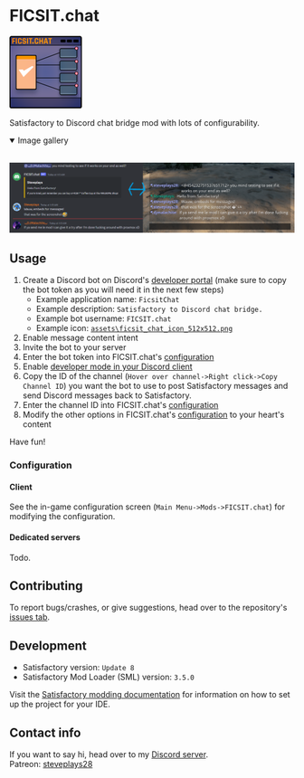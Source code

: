 # FICSIT.chat

![icon](assets/ficsit_chat_icon_128x128.png)

Satisfactory to Discord chat bridge mod with lots of configurability.

<details open>
<summary>Image gallery</summary>

<br>

![promo banner, feat. DJMalachite, my FICSIT.chat bot, and shenanigans](assets/ficsit_chat_promo_banner.png)

</details>

## Usage

1. Create a Discord bot on Discord's [developer portal](discord.com/developers) (make sure to copy the bot token as you will need it in the next few steps)
    - Example application name: `FicsitChat`
    - Example description: `Satisfactory to Discord chat bridge.`
    - Example bot username: `FICSIT.chat`
    - Example icon: [`assets\ficsit_chat_icon_512x512.png`](assets\ficsit_chat_icon_512x512.png)
2. Enable message content intent
3. Invite the bot to your server
4. Enter the bot token into FICSIT.chat's [configuration](#configuration)
5. Enable [developer mode in your Discord client](https://discord.com/developers/docs/game-sdk/store#application-test-mode)
6. Copy the ID of the channel (`Hover over channel->Right click->Copy Channel ID`) you want the bot to use to post Satisfactory messages and send Discord messages back to Satisfactory.
7. Enter the channel ID into FICSIT.chat's [configuration](#configuration)
8. Modify the other options in FICSIT.chat's [configuration](#configuration) to your heart's content

Have fun!

### Configuration

#### Client

See the in-game configuration screen (`Main Menu->Mods->FICSIT.chat`) for modifying the configuration.

#### Dedicated servers

Todo.

## Contributing

To report bugs/crashes, or give suggestions, head over to the repository's [issues tab](https://github.com/Steveplays28/FicsitChat/issues).  

## Development

- Satisfactory version: `Update 8`
- Satisfactory Mod Loader (SML) version: `3.5.0`

Visit the [Satisfactory modding documentation](https://docs.ficsit.app/satisfactory-modding/latest/Development/index.html) for information on how to set up the project for your IDE.

## Contact info

If you want to say hi, head over to my [Discord server](https://discord.gg/KbWxgGg).  
Patreon: [steveplays28](https://patreon.com/steveplays28)  
